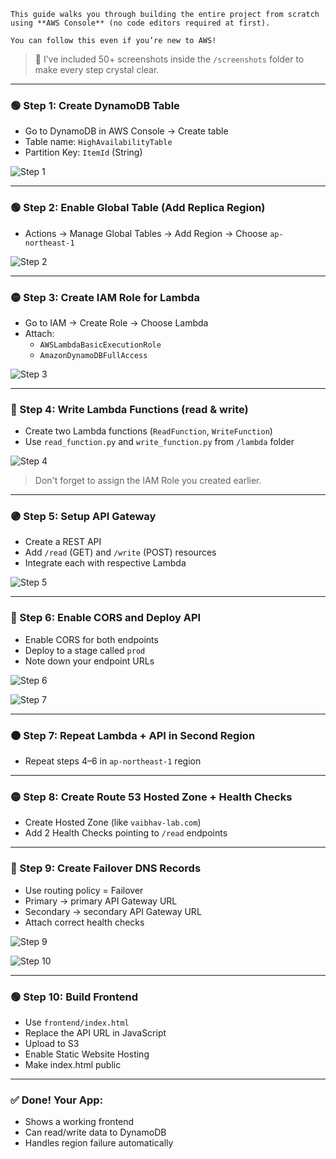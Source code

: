 ```
This guide walks you through building the entire project from scratch using **AWS Console** (no code editors required at first).

You can follow this even if you’re new to AWS!
```

> 📸 I’ve included 50+ screenshots inside the `/screenshots` folder to make every step crystal clear.

---

### 🟢 Step 1: Create DynamoDB Table
- Go to DynamoDB in AWS Console → Create table
- Table name: `HighAvailabilityTable`
- Partition Key: `ItemId` (String)

![Step 1](https://github.com/user-attachments/assets/19267b00-b16c-4723-974a-f81ff480c444)

---

### 🟢 Step 2: Enable Global Table (Add Replica Region)
- Actions → Manage Global Tables → Add Region → Choose `ap-northeast-1`

![Step 2](https://github.com/user-attachments/assets/a46f477a-2693-46d1-a9c7-07a32c1e3a69)

---

### 🟡 Step 3: Create IAM Role for Lambda
- Go to IAM → Create Role → Choose Lambda
- Attach:
  - `AWSLambdaBasicExecutionRole`
  - `AmazonDynamoDBFullAccess`

![Step 3](https://github.com/user-attachments/assets/2078c500-3f6f-4b6f-8f44-8ec61b8ab5bc)

---

### 🔵 Step 4: Write Lambda Functions (read & write)
- Create two Lambda functions (`ReadFunction`, `WriteFunction`)
- Use `read_function.py` and `write_function.py` from `/lambda` folder

![Step 4](screenshots/04-lambda-write.png)

> Don't forget to assign the IAM Role you created earlier.

---

### 🟣 Step 5: Setup API Gateway
- Create a REST API
- Add `/read` (GET) and `/write` (POST) resources
- Integrate each with respective Lambda

![Step 5](screenshots/05-api-read-method.png)

---

### 🔴 Step 6: Enable CORS and Deploy API
- Enable CORS for both endpoints
- Deploy to a stage called `prod`
- Note down your endpoint URLs

![Step 6](https://github.com/user-attachments/assets/6b992614-e621-49a0-9de3-7fd51ad0b539)

![Step 7](https://github.com/user-attachments/assets/bfe6787e-76c9-4e0e-8aca-5d7cf042db63)

---

### 🟤 Step 7: Repeat Lambda + API in Second Region
- Repeat steps 4–6 in `ap-northeast-1` region

---

### 🟡 Step 8: Create Route 53 Hosted Zone + Health Checks
- Create Hosted Zone (like `vaibhav-lab.com`)
- Add 2 Health Checks pointing to `/read` endpoints

---

### 🔵 Step 9: Create Failover DNS Records
- Use routing policy = Failover
- Primary → primary API Gateway URL
- Secondary → secondary API Gateway URL
- Attach correct health checks

![Step 9](https://github.com/user-attachments/assets/9c77420f-79ad-4c1f-98b8-b924b50b3fa8)

![Step 10](https://github.com/user-attachments/assets/b4c84946-8929-4087-ab2d-46dc231c5a83)

---

### 🟢 Step 10: Build Frontend
- Use `frontend/index.html`
- Replace the API URL in JavaScript
- Upload to S3
- Enable Static Website Hosting
- Make index.html public
---

### ✅ Done! Your App:
- Shows a working frontend
- Can read/write data to DynamoDB
- Handles region failure automatically
